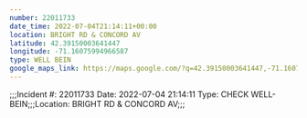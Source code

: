 ```yaml
---
number: 22011733
date_time: 2022-07-04T21:14:11+00:00
location: BRIGHT RD & CONCORD AV
latitude: 42.39150003641447
longitude: -71.16075994966587
type: WELL BEIN
google_maps_link: https://maps.google.com/?q=42.39150003641447,-71.16075994966587
---
```


;;;Incident #: 22011733  Date: 2022-07-04 21:14:11   Type: CHECK WELL-BEIN;;;Location: BRIGHT RD & CONCORD AV;;;
